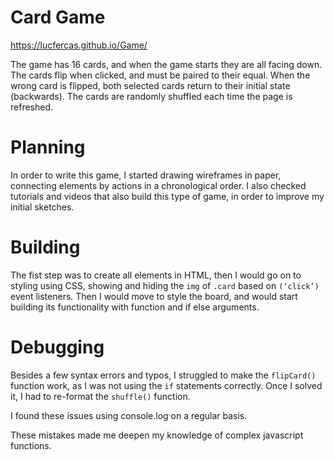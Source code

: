 # Card Game

https://lucfercas.github.io/Game/

The game has 16 cards, and when the game starts they are all facing down. The cards flip when clicked, and must be paired to their equal. When the wrong card is flipped, both selected cards return to their initial state (backwards). The cards are randomly shuffled each time the page is refreshed. 

# Planning

In order to write this game, I started drawing wireframes in paper, connecting elements by actions in a chronological order. I also checked tutorials and videos that also build this type of game, in order to improve my initial sketches.

# Building

The fist step was to create all elements in HTML, then I would go on to styling using CSS, showing and hiding the `img` of `.card` based on `(‘click’)` event listeners. Then I would move to style the board, and would start building its functionality with function and if else arguments. 

# Debugging

Besides a few syntax errors and typos, I struggled to make the `flipCard()` function work, as I was not using the `if` statements correctly. Once I solved it, I had to re-format the `shuffle()` function. 

I found these issues using console.log on a regular basis.

These mistakes made me deepen my knowledge of complex javascript functions.
